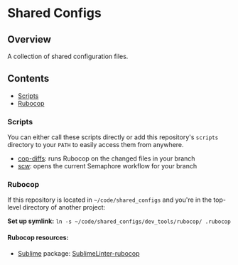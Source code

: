 # Shared Configs

## Overview

A collection of shared configuration files.

## Contents

* [Scripts](#scripts)
* [Rubocop](#rubocop)

### Scripts

You can either call these scripts directly or add this repository's `scripts`
directory to your `PATH` to easily access them from anywhere.

* [cop-diffs](/dev_tools/scripts/cop-diffs): runs Rubocop on the changed files in your branch
* [scw](/dev_tools/scripts/scw): opens the current Semaphore workflow for your branch

### Rubocop

If this repository is located in `~/code/shared_configs` and you're in the
top-level directory of another project:

**Set up symlink:** `ln -s ~/code/shared_configs/dev_tools/rubocop/ .rubocop`

#### Rubocop resources:

* [Sublime](https://www.sublimetext.com/) package:
  [SublimeLinter-rubocop](https://github.com/SublimeLinter/SublimeLinter-rubocop)
